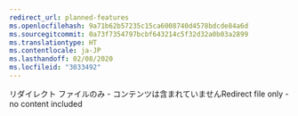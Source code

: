 ```yaml
---
redirect_url: planned-features
ms.openlocfilehash: 9a71b62b57235c15ca6008740d4578bdcde84a6d
ms.sourcegitcommit: 0a73f7354797bcbf643214c5f32d32a0b03a2899
ms.translationtype: HT
ms.contentlocale: ja-JP
ms.lasthandoff: 02/08/2020
ms.locfileid: "3033492"
---
```

<span data-ttu-id="bc084-101">リダイレクト ファイルのみ - コンテンツは含まれていません</span><span class="sxs-lookup"><span data-stu-id="bc084-101">Redirect file only - no content included</span></span>